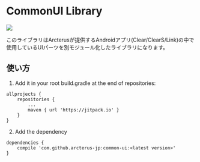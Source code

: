 # CommonUI Library

[![](https://jitpack.io/v/arcterus-jp/common-ui.svg)](https://jitpack.io/#arcterus-jp/common-ui)

 このライブラリはArcterusが提供するAndroidアプリ(Clear/ClearS/Link)の中で使用しているUIパーツを別モジュール化したライブラリになります。

## 使い方
1. Add it in your root build.gradle at the end of repositories:
```
allprojects {
    repositories {
        ...
        maven { url 'https://jitpack.io' }
    }
}
```
2. Add the dependency
```
dependencies {
    compile 'com.github.arcterus-jp:common-ui:<latest version>'
}
```